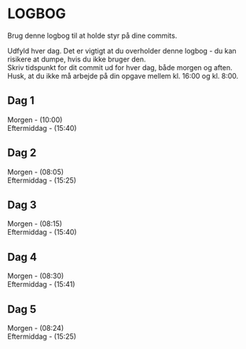 # LOGBOG

Brug denne logbog til at holde styr på dine commits.

Udfyld hver dag. Det er vigtigt at du overholder denne logbog - du kan risikere at dumpe, hvis du ikke bruger den.  
Skriv tidspunkt for dit commit ud for hver dag, både morgen og aften.  
Husk, at du ikke må arbejde på din opgave mellem kl. 16:00 og kl. 8:00.

## Dag 1

Morgen - (10:00)  
Eftermiddag - (15:40)

## Dag 2

Morgen - (08:05)  
Eftermiddag - (15:25)

## Dag 3

Morgen - (08:15)  
Eftermiddag - (15:40)

## Dag 4

Morgen - (08:30)  
Eftermiddag - (15:41)

## Dag 5

Morgen - (08:24)  
Eftermiddag - (15:25)
